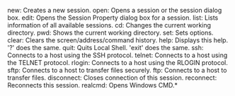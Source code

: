 new:      Creates a new session.
open:     Opens a session or the session dialog box.
edit:     Opens the Session Property dialog box for a session.
list:     Lists information of all available sessions.
cd:       Changes the current working directory.
pwd:      Shows the current working directory.
set:      Sets options.
clear:    Clears the screen/address/command history.
help:     Displays this help. '?' does the same.
quit:     Quits Local Shell. 'exit' does the same.
ssh:      Connects to a host using the SSH protocol.
telnet:   Connects to a host using the TELNET protocol.
rlogin:   Connects to a host using the RLOGIN protocol.
sftp:     Connects to a host to transfer files securely.
ftp:      Connects to a host to transfer files.
disconnect:  Closes connection of this session.
reconnect:   Reconnects this session.
realcmd:     Opens Windows CMD.*